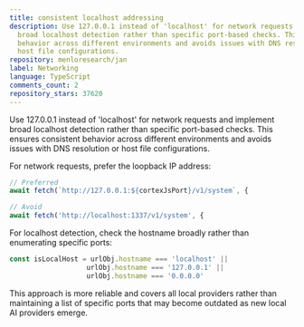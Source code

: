 ```yaml
---
title: consistent localhost addressing
description: Use 127.0.0.1 instead of 'localhost' for network requests and implement
  broad localhost detection rather than specific port-based checks. This ensures consistent
  behavior across different environments and avoids issues with DNS resolution or
  host file configurations.
repository: menloresearch/jan
label: Networking
language: TypeScript
comments_count: 2
repository_stars: 37620
---
```


Use 127.0.0.1 instead of 'localhost' for network requests and implement broad localhost detection rather than specific port-based checks. This ensures consistent behavior across different environments and avoids issues with DNS resolution or host file configurations.

For network requests, prefer the loopback IP address:
```typescript
// Preferred
await fetch(`http://127.0.0.1:${cortexJsPort}/v1/system`, {

// Avoid
await fetch('http://localhost:1337/v1/system', {
```

For localhost detection, check the hostname broadly rather than enumerating specific ports:
```typescript
const isLocalHost = urlObj.hostname === 'localhost' ||
                   urlObj.hostname === '127.0.0.1' ||
                   urlObj.hostname === '0.0.0.0'
```

This approach is more reliable and covers all local providers rather than maintaining a list of specific ports that may become outdated as new local AI providers emerge.